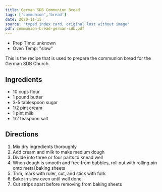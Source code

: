 ```yaml
---
title: German SDB Communion Bread
tags: ['communion','bread']
date: 2020-11-15
source: "typed index card, original lost without image"
pdf: communion-bread-german-sdb.pdf
---
```


- Prep Time: unknown
- Oven Temp: "slow"

This is the recipe that is used to prepare the communion bread for the German SDB Church.

## Ingredients

- 10 cups flour
- 1 pound butter
- 3-5 tablespoon sugar
- 1/2 pint cream
- 1 pint milk
- 1/2 teaspoon salt

## Directions

1. Mix dry ingredients thoroughly
2. Add cream and milk to make medium dough
3. Divide into three or four parts to knead well
4. When dough is smooth and free from bubbles, roll out with rolling pin onto metal baking sheets
5. Trim, mark with ruler, cut, and stick with fork
6. Bake in slow oven until well done
7. Cut strips apart before removing from baking sheets